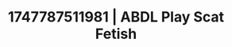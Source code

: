 ---
categories:
- Coworker crush
- Slow strip tease
- Hawk Tuah
- Modesty
- Mid-century kink
image: /assets/images/1747787511981.jpg
layout: post
seo:
  description: Featured content with sensual ABDL Play, Scat Fetish. HD images available.
  keywords: ABDL Play, Scat Fetish
  og_image: /assets/images/1747787511981.jpg
  schema_type: VisualArtwork
tags:
- ABDL Play
- Scat Fetish
- '#1747787511981'
title: 1747787511981 | ABDL Play Scat Fetish
---